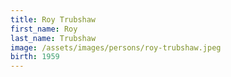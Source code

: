 ```yaml
---
title: Roy Trubshaw
first_name: Roy
last_name: Trubshaw
image: /assets/images/persons/roy-trubshaw.jpeg
birth: 1959
---
```

